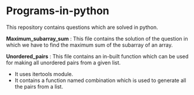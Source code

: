 # Programs-in-python
This repository contains questions which are solved in python.


**Maximum_subarray_sum** : This file contains the solution of the question in which we have to find the maximum sum of the subarray of an array. 


**Unordered_pairs** : This file contains an in-built function which can be used for making all unordered pairs from a given list.
   - It uses itertools module.
   - It contains a function named combination which is used to generate all the pairs from a list.
